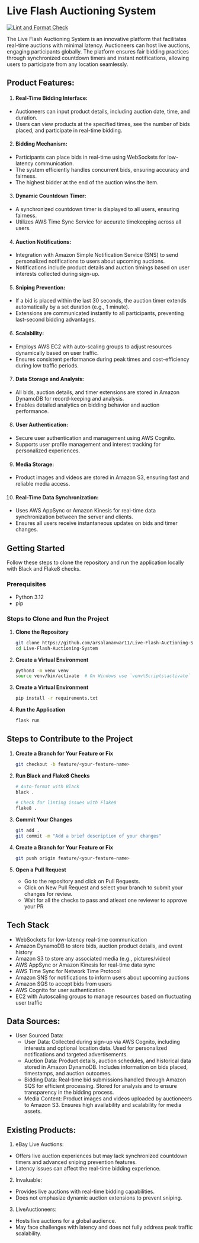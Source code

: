 # Live Flash Auctioning System
[![Lint and Format Check](https://github.com/arsalananwar11/Live-Flash-Auctioning-System/actions/workflows/lint.yml/badge.svg)](https://github.com/arsalananwar11/Live-Flash-Auctioning-System/actions/workflows/lint.yml)

The Live Flash Auctioning System is an innovative platform that facilitates real-time auctions with minimal latency. Auctioneers can host live auctions, engaging participants globally. The platform ensures fair bidding practices through synchronized countdown timers and instant notifications, allowing users to participate from any location seamlessly.

## Product Features:
1. #### Real-Time Bidding Interface:
  - Auctioneers can input product details, including auction date, time, and duration.
  - Users can view products at the specified times, see the number of bids placed, and participate in real-time bidding.
2. #### Bidding Mechanism:
  - Participants can place bids in real-time using WebSockets for low-latency communication.
  - The system efficiently handles concurrent bids, ensuring accuracy and fairness.
  - The highest bidder at the end of the auction wins the item.
3. #### Dynamic Countdown Timer:
  - A synchronized countdown timer is displayed to all users, ensuring fairness.
  - Utilizes AWS Time Sync Service for accurate timekeeping across all users.
4. #### Auction Notifications:
  - Integration with Amazon Simple Notification Service (SNS) to send personalized notifications to users about upcoming auctions.
  - Notifications include product details and auction timings based on user interests collected during sign-up.
5. #### Sniping Prevention:
  - If a bid is placed within the last 30 seconds, the auction timer extends automatically by a set duration (e.g., 1 minute).
  - Extensions are communicated instantly to all participants, preventing last-second bidding advantages.
6. #### Scalability:
  - Employs AWS EC2 with auto-scaling groups to adjust resources dynamically based on user traffic.
  - Ensures consistent performance during peak times and cost-efficiency during low traffic periods.
7. #### Data Storage and Analysis:
  - All bids, auction details, and timer extensions are stored in Amazon DynamoDB for record-keeping and analysis.
  - Enables detailed analytics on bidding behavior and auction performance.
8. #### User Authentication:
  - Secure user authentication and management using AWS Cognito.
  - Supports user profile management and interest tracking for personalized experiences.
9. #### Media Storage:
  - Product images and videos are stored in Amazon S3, ensuring fast and reliable media access.
10. #### Real-Time Data Synchronization:
  - Uses AWS AppSync or Amazon Kinesis for real-time data synchronization between the server and clients.
  - Ensures all users receive instantaneous updates on bids and timer changes.

## Getting Started
Follow these steps to clone the repository and run the application locally with Black and Flake8 checks.

### Prerequisites

- Python 3.12
- pip

### Steps to Clone and Run the Project

  1. **Clone the Repository**
      ```bash
      git clone https://github.com/arsalananwar11/Live-Flash-Auctioning-System.git
      cd Live-Flash-Auctioning-System
      ```

  2. **Create a Virtual Environment**
      ```bash
      python3 -m venv venv
      source venv/bin/activate  # On Windows use `venv\Scripts\activate`
      ```

  3. **Create a Virtual Environment**
      ```bash
      pip install -r requirements.txt
      ```

  4. **Run the Application**
      ```bash
      flask run
      ```

## Steps to Contribute to the Project
  1. **Create a Branch for Your Feature or Fix**
      ```bash
      git checkout -b feature/<your-feature-name>
      ```

  2. **Run Black and Flake8 Checks**
      ```bash
      # Auto-format with Black
      black .

      # Check for linting issues with Flake8
      flake8 .
  3. **Commit Your Changes**
      ```bash
      git add .
      git commit -m "Add a brief description of your changes"
      ```
  4. **Create a Branch for Your Feature or Fix**
      ```bash
      git push origin feature/<your-feature-name>
      ```
  5. **Open a Pull Request**

      - Go to the repository and click on Pull Requests.
      - Click on New Pull Request and select your branch to submit your changes for review.
      - Wait for all the checks to pass and atleast one reviewer to approve your PR

## Tech Stack
- WebSockets for low-latency real-time communication
- Amazon DynamoDB to store bids, auction product details, and event history 
- Amazon S3 to store any associated media (e.g., pictures/video)
- AWS AppSync or Amazon Kinesis for real-time data sync
- AWS Time Sync for Network Time Protocol
- Amazon SNS for notifications to inform users about upcoming auctions
- Amazon SQS to accept bids from users
- AWS Cognito for user authentication
- EC2 with Autoscaling groups to manage resources based on fluctuating user traffic

## Data Sources:
- User Sourced Data:
  - User Data: Collected during sign-up via AWS Cognito, including interests and optional location data. Used for personalized notifications and targeted advertisements.
  - Auction Data: Product details, auction schedules, and historical data stored in Amazon DynamoDB. Includes information on bids placed, timestamps, and auction outcomes.
  - Bidding Data: Real-time bid submissions handled through Amazon SQS for efficient processing. Stored for analysis and to ensure transparency in the bidding process.
  - Media Content: Product images and videos uploaded by auctioneers to Amazon S3. Ensures high availability and scalability for media assets.

## Existing Products:
1. eBay Live Auctions:
  - Offers live auction experiences but may lack synchronized countdown timers and advanced sniping prevention features.
  - Latency issues can affect the real-time bidding experience.
2. Invaluable:
  - Provides live auctions with real-time bidding capabilities.
  - Does not emphasize dynamic auction extensions to prevent sniping.
3. LiveAuctioneers:
  - Hosts live auctions for a global audience.
  - May face challenges with latency and does not fully address peak traffic scalability.
